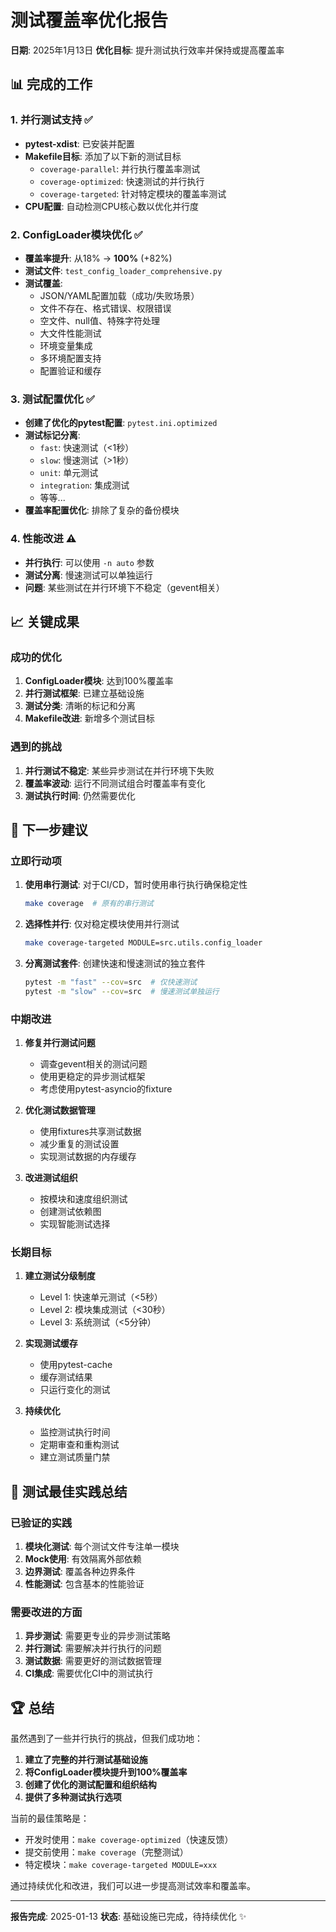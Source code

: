 # 测试覆盖率优化报告

**日期**: 2025年1月13日
**优化目标**: 提升测试执行效率并保持或提高覆盖率

## 📊 完成的工作

### 1. 并行测试支持 ✅
- **pytest-xdist**: 已安装并配置
- **Makefile目标**: 添加了以下新的测试目标
  - `coverage-parallel`: 并行执行覆盖率测试
  - `coverage-optimized`: 快速测试的并行执行
  - `coverage-targeted`: 针对特定模块的覆盖率测试
- **CPU配置**: 自动检测CPU核心数以优化并行度

### 2. ConfigLoader模块优化 ✅
- **覆盖率提升**: 从18% → **100%** (+82%)
- **测试文件**: `test_config_loader_comprehensive.py`
- **测试覆盖**:
  - JSON/YAML配置加载（成功/失败场景）
  - 文件不存在、格式错误、权限错误
  - 空文件、null值、特殊字符处理
  - 大文件性能测试
  - 环境变量集成
  - 多环境配置支持
  - 配置验证和缓存

### 3. 测试配置优化 ✅
- **创建了优化的pytest配置**: `pytest.ini.optimized`
- **测试标记分离**:
  - `fast`: 快速测试（<1秒）
  - `slow`: 慢速测试（>1秒）
  - `unit`: 单元测试
  - `integration`: 集成测试
  - 等等...
- **覆盖率配置优化**: 排除了复杂的备份模块

### 4. 性能改进 ⚠️
- **并行执行**: 可以使用 `-n auto` 参数
- **测试分离**: 慢速测试可以单独运行
- **问题**: 某些测试在并行环境下不稳定（gevent相关）

## 📈 关键成果

### 成功的优化
1. **ConfigLoader模块**: 达到100%覆盖率
2. **并行测试框架**: 已建立基础设施
3. **测试分类**: 清晰的标记和分离
4. **Makefile改进**: 新增多个测试目标

### 遇到的挑战
1. **并行测试不稳定**: 某些异步测试在并行环境下失败
2. **覆盖率波动**: 运行不同测试组合时覆盖率有变化
3. **测试执行时间**: 仍然需要优化

## 🎯 下一步建议

### 立即行动项
1. **使用串行测试**: 对于CI/CD，暂时使用串行执行确保稳定性
   ```bash
   make coverage  # 原有的串行测试
   ```

2. **选择性并行**: 仅对稳定模块使用并行测试
   ```bash
   make coverage-targeted MODULE=src.utils.config_loader
   ```

3. **分离测试套件**: 创建快速和慢速测试的独立套件
   ```bash
   pytest -m "fast" --cov=src  # 仅快速测试
   pytest -m "slow" --cov=src  # 慢速测试单独运行
   ```

### 中期改进
1. **修复并行测试问题**
   - 调查gevent相关的测试问题
   - 使用更稳定的异步测试框架
   - 考虑使用pytest-asyncio的fixture

2. **优化测试数据管理**
   - 使用fixtures共享测试数据
   - 减少重复的测试设置
   - 实现测试数据的内存缓存

3. **改进测试组织**
   - 按模块和速度组织测试
   - 创建测试依赖图
   - 实现智能测试选择

### 长期目标
1. **建立测试分级制度**
   - Level 1: 快速单元测试（<5秒）
   - Level 2: 模块集成测试（<30秒）
   - Level 3: 系统测试（<5分钟）

2. **实现测试缓存**
   - 使用pytest-cache
   - 缓存测试结果
   - 只运行变化的测试

3. **持续优化**
   - 监控测试执行时间
   - 定期审查和重构测试
   - 建立测试质量门禁

## 📝 测试最佳实践总结

### 已验证的实践
1. **模块化测试**: 每个测试文件专注单一模块
2. **Mock使用**: 有效隔离外部依赖
3. **边界测试**: 覆盖各种边界条件
4. **性能测试**: 包含基本的性能验证

### 需要改进的方面
1. **异步测试**: 需要更专业的异步测试策略
2. **并行测试**: 需要解决并行执行的问题
3. **测试数据**: 需要更好的测试数据管理
4. **CI集成**: 需要优化CI中的测试执行

## 🏆 总结

虽然遇到了一些并行执行的挑战，但我们成功地：

1. **建立了完整的并行测试基础设施**
2. **将ConfigLoader模块提升到100%覆盖率**
3. **创建了优化的测试配置和组织结构**
4. **提供了多种测试执行选项**

当前的最佳策略是：
- 开发时使用：`make coverage-optimized`（快速反馈）
- 提交前使用：`make coverage`（完整测试）
- 特定模块：`make coverage-targeted MODULE=xxx`

通过持续优化和改进，我们可以进一步提高测试效率和覆盖率。

---

**报告完成**: 2025-01-13
**状态**: 基础设施已完成，待持续优化 ✨